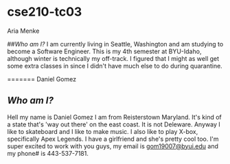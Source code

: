 # cse210-tc03


Aria Menke

##_Who am I?_
I am currently living in Seattle, Washington and am studying to become a Software Engineer. This is my 4th semester at BYU-Idaho, although
winter is technically my off-track. I figured that I might as well get some extra classes in since I didn't have much else to do during 
quarantine.

=======
Daniel Gomez

## _Who am I?_
Hell my name is Daniel Gomez I am from Reisterstown Maryland. It's kind of a state that's 'way out there' on the east coast. It is not Deleware. 
Anyway I like to skateboard and I like to make music. I also like to play X-box, specifically Apex Legends. I have a girlfriend and she's pretty 
cool too. I'm super excited to work with you guys, my email is gom19007@byui.edu and my phone# is 443-537-7181.
